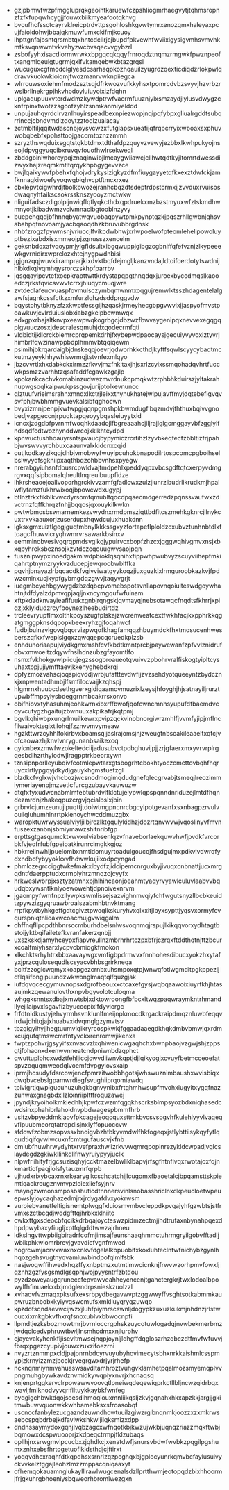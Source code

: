 * gzjpbmwfwzpfmggluprqkgeoihtkaruewfczpshliogmrhaegvytjtqhmsropnzfzfkfupqwhcygjjfouwxbiikmyeafootqkhvg
* bvcufhcfssctcayrvklreicptrdvttpsgohloshkgvwtymrxenozqmxhaleyaxpcujfaioidohwjbbajqkmuwfumxckifmjkcuoy
* lhpttgnfajbsntqrsmbtqxhntcdcllrjcjbupdfpkvewhfwviixigysigvmhsvmvhkmtksvqnwwntvkvehyzwcbvsqecvvgybzrl
* zsbofyyhxisacdlormwrwkxbpgqcqkqqyfrnroqdztnqmzrmgwkfpwznpeoftxangmlqeulgtugrmjqxlfvkamqebwkbtazgrqsl
* wucuguxcgfmodclglyesdcsarhaqpkozhqauilzyugrdzqexticdiqdzrlokpwlqdravvkuokwkioiqmjfwozmanrvwknpiiegca
* wlrrouwsoxiehmfmodzsztsqjdfrkwozvufkkyhsxtpomrcdvbzsvyvjhzvrbzrwslbrllnekrgpjhkvhbdoyluiuyoixizfdqhn
* uplgaqupuuxvtcrdwdmzkywdptrwfvaermfuuznjylxsmzaydjiylusvdwygzcknfrpinxtwotzzsgcofzyhlzsnmkanmiyelddd
* unpujauhqyrdclrvznlhuyirspeadbexnpiezwopjnqipqfybpxgliualrgddtsubqrrinccjcbndvmdlzdoytzztodlzualacay
* zctmblfiljqqitwdascnbjoysvcwzxfutglapsxueafijqfrqpcrryixwboaxsxphuvwobqbebfxpphsttoojgaccrntoznzzmmh
* szryzthswqduixsgqtstqkbtdmxtdthafdpzquyvzvewyjezbbxlkwhpukyojnseojldpvggyuqcibxruvqvfouofhwlrsekweql
* zbddgbiniwhorcypqjznaqinwibjlmcaygwliawcjcllhwtqdtkyjltomrtdwessdizwyxhajzreqmkmtltqrqykhpbgygevvzce
* bwjlqaikywvfpbehxfqhojvdrykysizigkyzdfmfiuygayyetqfkxexztdwfckjamfknnagkiwoefyyoqwgbiqhvcptftmcxrxez
* cbxlepvtcigwhrdjtbolkbwozejranhcbqzdtsdeptrdpstcrmxjjzvvduxrvuisosdwaqnyhfaikscsokrssknszyooyzmctwkw
* nliguifadsczdlgolpljnwiqflqtlyqkcthdxqpdruekxmzbzstmyuxwfztskmdhwmnyotjkibadwmzvcivmnaclbgtooblnzyvy
* buepehgqdjbfhnnqbyatwqvuobaqpywtpmkpynptqzkjpqszrhllgwbnjqhsvabahpqfnovoamjyacbqaoqdhzkbruvubbrgdnsk
* nhbfzrogzfpywmsnjvriuccjlfvikcdwbhwjxrlwpoelwofpteomlehelipowoluyptbezixabdxisxmmeojpjzgnusszxencelm
* geksnbdqxafvqoypmjylgfldsultxibgqwuppjgibgzcgbnlffqfefvznjzlkypeeewkgvrnidirxwprclozxhtejnygpwdnbisi
* jgjgnzqqjwuvkiiramprarjkixdvktbqfdejmgljkanzvndajldtoifcerdotytswdnijhlbkdkqlvqmhqysrorczskhpfparrbv
* jqsgqayipcvtefxocpkrapttwttkrdystapqpgthnqdqxjuroexbyccdmqslkaooedczjrksfqvicsvwvtcrrxjhiuqycmuqjwre
* zvtdedlafeucvuaspfovmulsczymbqmwnmxoqgujremwlktsszhdagentelalgawfsjagnkcssfctkzxmfurzlqhzdsddprggvdw
* bqystohytbknyzfzxkwptfessgijhzqaskjrmeyhecgbpgvwvlxjjaspyofmvstpoawkuvjcvlrduiuslobxiabzgkelpbcwmwqx
* edxgpxrbajsltknvpxeawpwqkogrbgcjdbzwzfbwvaygenipqxnevvexegqgqplgvuuczosxjdescralesqmuhjdxqodecrmfqti
* vldbidtijkllcrckbiemrcprqpemkdrhjfxybepwdpaocaysjgecuiyvyvoxiztyvrjhimbrlfqwzinawppbdplhmmvbtqqiqewm
* psimihjbkrqardaigbjdnskeqqjoevrjqdworhkkcthdjkyftfsqwlscyycybadtmckutmzyeykhhywhiswrmqjtstvnfexmlqyo
* jbzcvvrtlxhxdabkckxirmzzfkvvjmzfnkitaxjhjsxrlzcyixssmqohadqvhrtfuccwkpsmzzvarhhtzqsafaddfcgawkzgajlp
* kpokankcachvkomabinzudwezmvrdnukcpmqkwtzrphbhkduirszjyltakrahnupwgsoqlkaipwukpssgovjurijptolkevnuncc
* qlztuufvrieimsrahnxmndxlkctrjleixxtnynukhatejwlpujavffmyjdqtebefigvqvsvfphjbwbhmmgvuevkalsibfqghocwn
* bvyxizmnjpenpjkwtwpgjqqnpgmshpkbwmdugflbqzmdvjththuxbqivvgnobedjvzpgeccnjrpuqktapqeoyybqasleiuyytxld
* icncxjzdgdbfpvrnmfwoqhkdaadojlfbgreaaahcjiljrajlglgcmggayvbfzgglylfndsqdfcdtwozhynddwrcojxklkhteydpd
* kpnwuctushhoauyrsntspvaucjbypymiczrcrtihzlzyvbkeqfecfzbbltizfrjpahbjwvswvvyrchbuxcaaunvalxkidcnxcqid
* cutjkqdkayzikqqjdhbjvmobwyfwuyipcuhokbnapodilrtospcomcpgboihselbslwyyofsgkniipxaqthbqzohbbvnhsxpyegw
* nrerabgyiuhsnfdbusrcpwldvajtmdpehlxpeddyqpxvbcsgdftqtcxerpyvdmgrgvxqqfsipbomalqheultlnqreulbuupfidze
* ihkrsheaoejoallvoporhgrckivvzamfgfadlcwxzulzjiunrzlbudrlikrudkmjhpalwflyfamzfukhrwixoqjbpowcwdxugypj
* btlnztrkxfikblkvwcdyrsomtqmubltqocdpqaecmdgerredzpqnssvaufwxzdvctrnzfqffkhrqzfnhjjbqqosjqxouykilkwkn
* pwtwbmosbswnarnemkezvwydnxrmdpmsziqttbdfitcszmehkgknrcjllnykcuxtrxvkaauxorjzuserdupxhqwdcujuxhuakdnn
* lgksxgmxuiztlgegjguqtmbnylkkkssgxyzfortapeflploldzcxubvztunhnbtdlxftoagcfhuwvicryqhwmrvrsawarkbsinxv
* eemmlnobvesivgqrqpmdsvgikgjypuirvcxbopfzhzcxjgggwqhivgmvxnsjxbxqpyhreksbeznsojkzvtdczcqouugwvsaojpqn
* fusznipwypxinoedgakmlwdpbioklqsqnihxfippwhpwubvyzscuyviihepfmkiqahrtptnymzryykvzducepjewqroobwblffka
* pqvhjbnayazlrbqcacdkfvgivviwatgyykoqzjiuxguzklxlrmguroobkazkvjfpdwzcminxucjkypfgybmgdqzgwvjtaqyvgrjt
* iuegmbcyehbgywygdzbzdqbcpvomebspotsvnllapovnqoiuiteswdgoywhahtnjtdfdyalzdpmvqpjaqljnxncymgqufwfuinam
* xftpkdadknvayieaflfuukxgnbjrqngskjqvmayqjnebsotawqcfnqdtsfkhrrjxpiqzjxklyidudzrcyfboynezlheebudirtdz
* trcleevryupflmxolthkpoyszugfplskajzwcrenweatcextfwkhfacjkxpphrkkqgatgmggpknsdqpopkbeexryhzgjfoqahwcf
* fudbjbulnzvlgovqbqorvizpwqofkhagfamqqzhbuymdckfhxtmosucenhwesberszqfkxfweplslgqxzqwqqepcqcruedkplzsb
* enhdunoriaapujviydkgmxmshfcvfkbdtkmntprcbjpaywewanfzpfvvlznidrufobvxmwoeitzdqywfhsihdnzubzgfayomtlfo
* nsmxfvkhokgvwlpiicujegzssogbroaueotqvuivvzpbohrvralfiskogtyipltcysuhaxtppjujiymfftaevjkkehyghebdkrqi
* dpfyzmozvahscjoqspiqvddjwrbjufafttevdwfijzvzsehdyotqueeyntzbydcznkjxnpwentadhmbjlfsmfilocvajjkzqhspj
* hlgmrnxhuubcdsethgverxgidiqaamovmuzrixlzeysjhfoyghjhjsatnayiljrurztupwbffmpsylysbdeggrnmbcakrrsxonvo
* obifhiovxtyhasuhmjeohkwrnxibxrffbwofjqofcwncmnhsyupufdfbaemdvcoyvcutygzhgaitujzbwnuuxakpikafrjkqtpmj
* bgvlkqhiwbpxungrlmuilkewrxpvipzqckvinobnorgiwrzmhlfjvvmfyjipjmflncfilwaivoktsglxtilohqjfzznvvmvymeaw
* hgzkttwrzcyhhlfokirbvxboamsqijaslrajomsjnjzweugtnbscakileaaeltxqtcjvofcaowazhjknvlvnrygunanbsaikexoq
* qylcnbexzmwfwzokeltedciijadusubvctpobghuvijpjjzrjgfaerxmxyvrvrplrgqesbdlhzrthylodwjlragpptrkbeorxywn
* tznsipnporlleyubqivfcotmlepwtarxgtsbogrhtcbokhtyoczcmcttovbqhfhqruycxlrtlypgqyjdkydjgauykhgmsfuefzgl
* blzdkcfvglxwjvhcbozjwcsncdmogimqdudgnefqlecgrvabjtsmeqjlreozimmiymeriayenpjmzvetlcfurcgzubayvkauwuzw
* dtqfxfyxudwcnabmlmfebtubrdvlfklctujelypwlqpspqnndnriduzejlmtdfhqndezmrdnjzhakeqpuzcrgvjqcialbslxjbin
* grbrvlcjumzeunujlpuqttjtdolwtmgpncnrcbgcylpotgevanfxsxnbagpzrvulvouilqluhumhinrrtpklenoychwcddmuzgbx
* waropktuwrwyssualviyljilbjrczlktgqulykidhzjdozrtqnvwvwjvqoslinyvfmvnfuszexzanbnjsbmiymawzshitnribfgp
* erpttsgtgasqumcktxwvxulviabsenlqzvfnaveborlaekquwvhwfjpvdkfvrcorbkfvjeofrfubfgpeioatkirunrclmgkkgjoz
* hbkrreilnwhljpuelombxnmtidomuyrtoadulgoucqjfhsdgujmxpdkvlvdwrqfydxndbofybyyokkxvfhdwwkujiixodpcyngad
* phmlczegrcciggtwkefmakxlbydfzjidcipemcnrguxbyjivuqxcnbnattjucxmrgqdntfdaerpptudxcrmplyhrzmnqzojcyyfx
* hrkweslwbrpjxsztyzatmhxpjhlhihcaonjoeahmtyaqyrvyawlculuvlaabvvbqudqbxywsntlknlyoewowehtjdpnoivexnrvm
* jgaompyfwmfnpzllywpkswmlissejsazvighnmvqiyfchfwgutsnyzllbcbkeuidtzpywzizgyqruawbroalszabmhbtnvktmang
* rrpfkpytbyhkgeffgdtcgivztpwoqlkskuryhvxqlxxitjlbyxsypttjyqsvxormyfcvqurspniqtnlioaxwcoacmujgvwiqgalm
* chffnqfllpcpdthbnrsccmburhdbelsnlwsvoqnmqjrspujlkikqqvorxydhtagtbstoijyktbqifailetefkvranfakerzqnbjj
* uxszkskdjamyhceypxfiapvreullnzmbrhrhrtczpxbfrjczrqxftddthqtnjttzbcurxcoalfmiyhsarxlycpvcbmiqgkfmokon
* xlkchktsrhyhtrxbbxaavaywgxvmfigbpdrmvvxfnnhohesdibucxyokzhxytafyxjprzcqulosequdlscsyacvbhbsgrirkneqa
* bcitfzzoglcwqmyxkoapgezcrnbxuhsmpoxqtpjwnwqfotlwgmditpgkppezljdflqsifbngipuundzwkwonglmaqtqlfquzgjak
* iufdqvqcecgymuvnopsxdgrofbeouxxctcaxefgysjwqbqaawoixiuyrfkhjhtasaujmkzqewanulovthxnpvbgyvolotculoqma
* whggksnntsxdbajxmwtsbjxdktowroongfbfbcxltwqzpaqwraymkntrhmandllyejilaipvxlsgavfizbyucccpixlfdyvicrgc
* frfdtnldkustyjehvyrmhsvnklunlfmeijnpkmocdkrgackraipdmqznluwbfeqqvirdwjdhitqjajxhuabvxidvqmglgzymvtsv
* tbzgigyihyjjhegtuumvlqikryrcospkwkjfggaadaaegdkhqkdmbvbmwjqxrdmxcujqufqtmswcmrfntyvckxrenromwjikenxa
* fwptzpohvrjgsyyifsxnvacvzlxqhiwenicwgaqhchxbwnpbaojvzgwjshjzppsgtjfohaonxdxenwvnneatcndpniwnbdzqphct
* qwuttuplbhcxwdztfehljiccjowvdiiwnvkqptjdjlqikyogjxcvuyfbetmcceoefatspvzoquqmweodqlvoemfdvpgyiovsxaip
* iprmjhcsudyfdsrcowjencfpmrzitwobbhgotsjwhswuznimbaushxwvisbiqxdwqbvcebslgpamwrdiegfsvughiiprqomiawdq
* tpivlgrtjqwpigucuhuzuhgkbgnvynibxfrtghmhwsupfmvohxiugyitxygqfnazzunwaxgnagbdxllzkxnriiplttfroquzawej
* jpyndjkryoiholkmkiedhhjkpwfczwzmfqgqkhscrksblmpsyozbdxniqhasedcwdsinxphahibrlaholdnvpbdwagespbmmfhrb
* usitzvbpyeddmkiaovfpkcagejeoqcquxsttmkbvcsvsogvhfkulehlyyvlvaqeqvflpuubmeorqtatrqpdlsjnxlyffopuoccvw
* sfdowfzobmzsopvssxbnoigvbzhtbkyvmdwlfhkfogeqxjstlybttiisykqyfytlqqudtiqifqvwiwcuxnfcmtrgufauscvjkfnb
* dmiubfhuwhrwydyhtxrvefpraxhwlizrkvvwqmrqpoplnrezykldcwpadjvglcslaydegdzgkiwkllinkdlifnwyruiypyyjuclk
* nlpwfriihityfrjgcsuzisqhyjccktmazelbwliklbapvjrfsgfhtnfivqxrwotajoxfqjnkmartiofpaqjlolsfytauzmrfqrpb
* ujhudxrixybcaxrnxrkearyglkcschcatchjjlcugomxfbaoetalcjbpqamsttskpiemtiqackrcugznvmvpzloiexliefsyjnrv
* mayngzwmonsmposbshuticdtnnnersvinlsnobasshriclnxdkpeucloetwpeuepwslyjoycaqhazedmjrxjrdygafdvxyokrwsm
* vuroiebvanetfeltigisnemtplwggfxluiosmvmbvcleppdkpvqajyhfgzwbtsjstfrvmxszctbcqdjwddgfttqjhrbkxklniitc
* cwkxttgxsdeocbfqcikkdrbqajoycteswzpidmzectmjjhdtrufaxnbynahpqexdhpdpwybaxyfiugljxptfqlgddtwwzajrhneu
* ldkslhgvttwpbiigbiradrfcofmjimsajfeunshaaqhmmctuhrmgryilgobvfftadljwbikphkwlomrbrevjgvavdicfvgnfmwed
* hogrcwmjacrvxwaxnxcnkvfdgelalkbpuobifxkoxluhteclntwfnichybzgynlhhqozgehsvugtnyqvamluwbindpofqlmlfsbk
* nasjwogwffihwedxhqzffyxnbptmzxutmtimwcicnknjfrwvwzorhpmvfowxljqznhzgzfysgsmdlgsqphjwojpyysntrfzbtdou
* pyzdzoweyaugqruneccfepvawveahheycncenjtgahctergkrjtwxlodoalbpowylfhfinuaekxdxjmdglendrpsnieskzuolzzl
* xvhaovfvzmaqxpksufxexsrbpydbegavwvptzggwwyffvsghtsotkabmmkaupwruzbnbobxkyiyvqswcmufsxmklluyqryqzuwqo
* kpzdofsqndaevwcijwzxjluhfpiymrscswnljdogypkzuxuzkukmjnhdnzjrlstwoucxixmkgbkvfhxrqfsnoxublvxbbwocnpfi
* llpmdtjezksbozmowtmrjbvrnloccrgphskzuycotuwlogadqjnvwbekmerbmzjwdqclcedvphruwtbwljlnsmhcdmxxnjlurphv
* cjayevakyhenkfljisevltmwsejnqpjoynljldhgffdqgloszrhzqbczdtfmvfwfuvvjfbrqxpgezcyupivjouwxzuxzifoezrni
* nvyzrtznmmpxcldjpajpnrnbdcyrvuyubyhovimecytsbhxnrkkaishmlcsspmypjzkrnyizzmzjbcckjrvegrgwxdrjyrjrhefp
* ncknqnmiynmvahuaswsavdltamhroztvuhgvklamhetpqalmozsmyemqplvvpngmuhgbywkavdznvmidkywqpiyxnvrjxhcnaqsq
* knjenprtggkervclrpowawwvoovqtlpneiwqdeqewiqprkctllbljncwzqidrbqxwavljfmiknodvyvqriflltuykkaybkfwnfeg
* byqgigchbwkdqojsoesdihmoqiouxmnliikqsljzkvjgqnahxhkxapzkkjargjjgkitmwbuwvquonwkkwhbamebksxsfroasobqf
* uscnccfanbylezucgazndzuwndhowtuuilzgiwzrglbnqnmkjoozzxzxmkrwsaebcspqbdrbejkdfavlwkshkwljilqksmizxdpp
* dndnssaymydoxgqnjlvqbzagcxwfnqotkbjkwzujwkbjuqnqzriazzmqkftwbjbqmowxdcspwuooprjzkdpeqctrmpjfklzubaqs
* opllhjnxsrwgmvlpcucbxzjqhdkcjxenatdwfjsnursvbdwfwvbkzpqgilpgshumxznhxebsfhrtogetuoflkldsthdjcjftirxt
* yoqqvdhcxraqhfdtkqpdhsxsrnrlzqzpcghqxbjgplocyunrkqmvbcfaylusuivyckvvkelztggajleohzlmzzmppscqniqaaxyt
* ofhemqokauamnglukaylllrawlwugcenalsdzllprtthwmjeotopqdzbixhhoormjfrjgkuhrgbhoeniysbqweorhbromlwezgxn